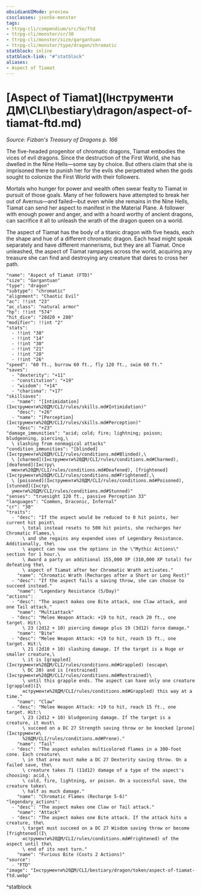 ```yaml
---
obsidianUIMode: preview
cssclasses: json5e-monster
tags:
- ttrpg-cli/compendium/src/5e/ftd
- ttrpg-cli/monster/cr/30
- ttrpg-cli/monster/size/gargantuan
- ttrpg-cli/monster/type/dragon/chromatic
statblock: inline
statblock-link: "#^statblock"
aliases:
- Aspect of Tiamat
---
```

# [Aspect of Tiamat](Інструменти ДМ\CLI\bestiary\dragon/aspect-of-tiamat-ftd.md)
*Source: Fizban's Treasury of Dragons p. 166*  

The five-headed progenitor of chromatic dragons, Tiamat embodies the vices of evil dragons. Since the destruction of the First World, she has dwelled in the Nine Hells—some say by choice. But others claim that she is imprisoned there to punish her for the evils she perpetrated when the gods sought to colonize the First World with their followers.

Mortals who hunger for power and wealth often swear fealty to Tiamat in pursuit of those goals. Many of her followers have attempted to break her out of Avernus—and failed—but even while she remains in the Nine Hells, Tiamat can send her aspect to manifest in the Material Plane. A follower with enough power and anger, and with a hoard worthy of ancient dragons, can sacrifice it all to unleash the wrath of the dragon queen on a world.

The aspect of Tiamat has the body of a titanic dragon with five heads, each the shape and hue of a different chromatic dragon. Each head might speak separately and have different mannerisms, but they are all Tiamat. Once unleashed, the aspect of Tiamat rampages across the world, acquiring any treasure she can find and destroying any creature that dares to cross her path.

```statblock
"name": "Aspect of Tiamat (FTD)"
"size": "Gargantuan"
"type": "dragon"
"subtype": "chromatic"
"alignment": "Chaotic Evil"
"ac": !!int "23"
"ac_class": "natural armor"
"hp": !!int "574"
"hit_dice": "28d20 + 280"
"modifier": !!int "2"
"stats":
  - !!int "30"
  - !!int "14"
  - !!int "30"
  - !!int "21"
  - !!int "20"
  - !!int "26"
"speed": "60 ft., burrow 60 ft., fly 120 ft., swim 60 ft."
"saves":
  - "dexterity": "+11"
  - "constitution": "+19"
  - "wisdom": "+14"
  - "charisma": "+17"
"skillsaves":
  - "name": "[Intimidation](Інструменти%20ДМ/CLI/rules/skills.md#Intimidation)"
    "desc": "+26"
  - "name": "[Perception](Інструменти%20ДМ/CLI/rules/skills.md#Perception)"
    "desc": "+23"
"damage_immunities": "acid; cold; fire; lightning; poison; bludgeoning, piercing,\
  \ slashing from nonmagical attacks"
"condition_immunities": "[blinded](Інструменти%20ДМ/CLI/rules/conditions.md#Blinded),\
  \ [charmed](Інструменти%20ДМ/CLI/rules/conditions.md#Charmed), [deafened](Інстру\
  менти%20ДМ/CLI/rules/conditions.md#Deafened), [frightened](Інструменти%20ДМ/CLI/rules/conditions.md#Frightened),\
  \ [poisoned](Інструменти%20ДМ/CLI/rules/conditions.md#Poisoned), [stunned](Інстр\
  ументи%20ДМ/CLI/rules/conditions.md#Stunned)"
"senses": "truesight 120 ft., passive Perception 33"
"languages": "Common, Draconic, Infernal"
"cr": "30"
"traits":
  - "desc": "If the aspect would be reduced to 0 hit points, her current hit point\
      \ total instead resets to 500 hit points, she recharges her Chromatic Flames,\
      \ and she regains any expended uses of Legendary Resistance. Additionally, the\
      \ aspect can now use the options in the \"Mythic Actions\" section for 1 hour.\
      \ Award a party an additional 155,000 XP (310,000 XP total) for defeating the\
      \ aspect of Tiamat after her Chromatic Wrath activates."
    "name": "Chromatic Wrath (Recharges after a Short or Long Rest)"
  - "desc": "If the aspect fails a saving throw, she can choose to succeed instead."
    "name": "Legendary Resistance (5/Day)"
"actions":
  - "desc": "The aspect makes one Bite attack, one Claw attack, and one Tail attack."
    "name": "Multiattack"
  - "desc": "Melee Weapon Attack: +19 to hit, reach 20 ft., one target. Hit:\
      \ 23 (2d12 + 10) piercing damage plus 19 (3d12) force damage."
    "name": "Bite"
  - "desc": "Melee Weapon Attack: +19 to hit, reach 15 ft., one target. Hit:\
      \ 21 (2d10 + 10) slashing damage. If the target is a Huge or smaller creature,\
      \ it is [grappled](Інструменти%20ДМ/CLI/rules/conditions.md#Grappled) (escape\
      \ DC 20) and is [restrained](Інструменти%20ДМ/CLI/rules/conditions.md#Restrained)\
      \ until this grapple ends. The aspect can have only one creature [grappled](І\
      нструменти%20ДМ/CLI/rules/conditions.md#Grappled) this way at a time."
    "name": "Claw"
  - "desc": "Melee Weapon Attack: +19 to hit, reach 15 ft., one target. Hit:\
      \ 23 (2d12 + 10) bludgeoning damage. If the target is a creature, it must\
      \ succeed on a DC 27 Strength saving throw or be knocked [prone](Інструменти\
      %20ДМ/CLI/rules/conditions.md#Prone)."
    "name": "Tail"
  - "desc": "The aspect exhales multicolored flames in a 300-foot cone. Each creature\
      \ in that area must make a DC 27 Dexterity saving throw. On a failed save, the\
      \ creature takes 71 (11d12) damage of a type of the aspect's choosing: acid,\
      \ cold, fire, lightning, or poison. On a successful save, the creature takes\
      \ half as much damage."
    "name": "Chromatic Flames (Recharge 5-6)"
"legendary_actions":
  - "desc": "The aspect makes one Claw or Tail attack."
    "name": "Attack"
  - "desc": "The aspect makes one Bite attack. If the attack hits a creature, the\
      \ target must succeed on a DC 27 Wisdom saving throw or become [frightened](І\
      нструменти%20ДМ/CLI/rules/conditions.md#Frightened) of the aspect until the\
      \ end of its next turn."
    "name": "Furious Bite (Costs 2 Actions)"
"source":
  - "FTD"
"image": "Інструменти%20ДМ/CLI/bestiary/dragon/token/aspect-of-tiamat-ftd.webp"
```
^statblock